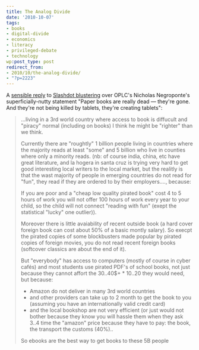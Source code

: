 ```yaml
---
title: The Analog Divide
date: '2010-10-07'
tags:
- books
- digital-divide
- economics
- literacy
- privileged-debate
- technology
wp:post_type: post
redirect_from:
- 2010/10/the-analog-divide/
- "?p=2223"
---
```


A [sensible reply](http://news.slashdot.org/comments.pl?sid=1812480&cid=33827892) to [Slashdot blustering](http://news.slashdot.org/story/10/10/07/1725204/Negroponte-On-OLPCs-New-Path-Plans-For-XO-3) over OPLC's Nicholas Negroponte's superficially-nutty statement "Paper books are really dead — they're gone. And they're not being killed by tablets, they're creating tablets":

> ...living in a 3rd world country where access to book is diffucult and "piracy" normal (including on books) I think he might be "righter" than we think.
>
> Currently there are "roughtly" 1 billion people living in countries where the majority reads at least "some" and 5 billion who live in counties where only a minority reads. (nb: of course india, china, etc have great literature, and la hogera in santa cruz is trying very hard to get good interesting local writers to the local market, but the realitly is that the wast majority of people in emerging countries do not read for "fun", they read if they are ordered to by their employers...., because:
>
> If you are poor and a "cheap low quality pirated book" cost 4 to 5 hours of work you will not offer 100 hours of work every year to your child, so the child will not connect "reading with fun" (exept the statistical "lucky" one outlier)).
>
> Moreover there is little avaiability of recent outside book (a hard cover foreign book can cost about 50% of a basic montly salary). So execpt the pirated copies of some blockbusters made popular by pirated copies of foreign movies, you do not read recent foreign books (softcover classics are about the end of it).
>
> But "everybody" has access to computers (mostly of course in cyber cafés) and most students use pirated PDF's of school books, not just because they cannot affort the 30..40$+ \* 10..20 they would need, but because:
>
> - Amazon do not deliver in many 3rd world countries
> - and other providers can take up to 2 month to get the book to you (assuming you have an internationally valid credit card)
> - and the local bookshop are not very efficient (or just would not bother because they know you will hassle them when they ask 3..4 time the "amazon" price because they have to pay: the book, the transport the customs (40%)..
>
> So ebooks are the best way to get books to these 5B people
